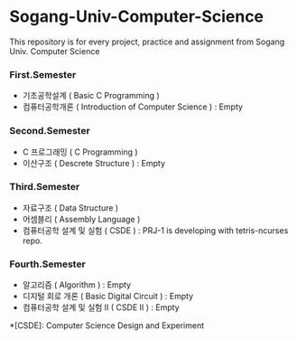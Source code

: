 # Sogang-Univ-Computer-Science

This repository is for every project, practice and assignment from Sogang Univ. Computer Science

### First.Semester
 - 기초공학설계 ( Basic C Programming )
 - 컴퓨터공학개론 ( Introduction of Computer Science ) : Empty

### Second.Semester
 - C 프로그래밍 ( C Programming )
 - 이산구조 ( Descrete Structure ) : Empty

### Third.Semester
 - 자료구조 ( Data Structure )
 - 어셈블리 ( Assembly Language )
 - 컴퓨터공학 설계 및 실험 ( CSDE ) : PRJ-1 is developing with tetris-ncurses repo.

### Fourth.Semester
 - 알고리즘 ( Algorithm ) : Empty
 - 디지털 회로 개론 ( Basic Digital Circuit ) : Empty
 - 컴퓨터공학 설계 및 실험 II ( CSDE II ) : Empty

*[CSDE]: Computer Science Design and Experiment
